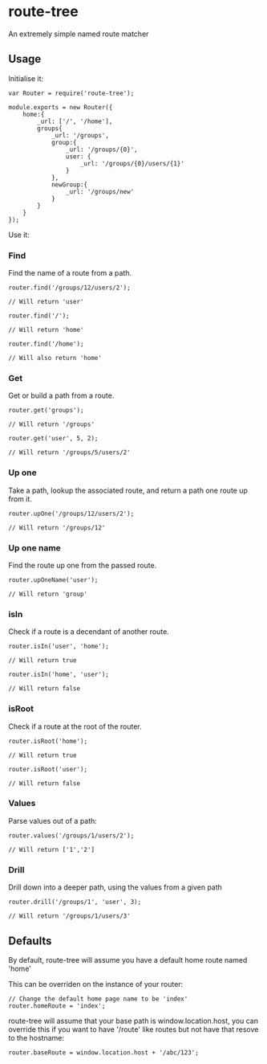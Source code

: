 route-tree
===

An extremely simple named route matcher

## Usage

Initialise it:

    var Router = require('route-tree');

    module.exports = new Router({
        home:{
            _url: ['/', '/home'],
            groups{
                _url: '/groups',
                group:{
                    _url: '/groups/{0}',
                    user: {
                        _url: '/groups/{0}/users/{1}'
                    }
                },
                newGroup:{
                    _url: '/groups/new'
                }
            }
        }
    });

Use it:

### Find

Find the name of a route from a path.

    router.find('/groups/12/users/2');

    // Will return 'user'

    router.find('/');

    // Will return 'home'

    router.find('/home');

    // Will also return 'home'

### Get

Get or build a path from a route.

    router.get('groups');

    // Will return '/groups'

    router.get('user', 5, 2);

    // Will return '/groups/5/users/2'

### Up one

Take a path, lookup the associated route, and return a path one route up from it.

    router.upOne('/groups/12/users/2');

    // Will return '/groups/12'

### Up one name

Find the route up one from the passed route.

    router.upOneName('user');

    // Will return 'group'

### isIn

Check if a route is a decendant of another route.

    router.isIn('user', 'home');

    // Will return true

    router.isIn('home', 'user');

    // Will return false

### isRoot

Check if a route at the root of the router.

    router.isRoot('home');

    // Will return true

    router.isRoot('user');

    // Will return false

### Values

Parse values out of a path:

    router.values('/groups/1/users/2');

    // Will return ['1','2']

### Drill

Drill down into a deeper path, using the values from a given path

    router.drill('/groups/1', 'user', 3);

    // Will return '/groups/1/users/3'


## Defaults

By default, route-tree will assume you have a default home route named 'home'

This can be overriden on the instance of your router:

    // Change the default home page name to be 'index'
    router.homeRoute = 'index';

route-tree will assume that your base path is window.location.host, you can override this if you want to have
'/route' like routes but not have that resove to the hostname:

    router.baseRoute = window.location.host + '/abc/123';
